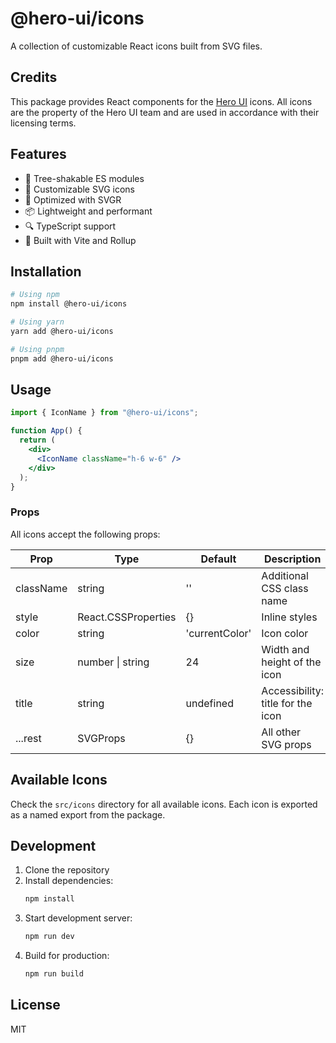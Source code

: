 # @hero-ui/icons

A collection of customizable React icons built from SVG files.

## Credits

This package provides React components for the [Hero UI](https://www.heroui.com/) icons. All icons are the property of the Hero UI team and are used in accordance with their licensing terms.

## Features

- 🚀 Tree-shakable ES modules
- 🎨 Customizable SVG icons
- 🦊 Optimized with SVGR
- 📦 Lightweight and performant
- 🔍 TypeScript support
- 🎯 Built with Vite and Rollup

## Installation

```bash
# Using npm
npm install @hero-ui/icons

# Using yarn
yarn add @hero-ui/icons

# Using pnpm
pnpm add @hero-ui/icons
```

## Usage

```jsx
import { IconName } from "@hero-ui/icons";

function App() {
  return (
    <div>
      <IconName className="h-6 w-6" />
    </div>
  );
}
```

### Props

All icons accept the following props:

| Prop      | Type                    | Default        | Description                       |
| --------- | ----------------------- | -------------- | --------------------------------- |
| className | string                  | ''             | Additional CSS class name         |
| style     | React.CSSProperties     | {}             | Inline styles                     |
| color     | string                  | 'currentColor' | Icon color                        |
| size      | number \| string        | 24             | Width and height of the icon      |
| title     | string                  | undefined      | Accessibility: title for the icon |
| ...rest   | SVGProps<SVGSVGElement> | {}             | All other SVG props               |

## Available Icons

Check the `src/icons` directory for all available icons. Each icon is exported as a named export from the package.

## Development

1. Clone the repository
2. Install dependencies:
   ```bash
   npm install
   ```
3. Start development server:
   ```bash
   npm run dev
   ```
4. Build for production:
   ```bash
   npm run build
   ```

## License

MIT
